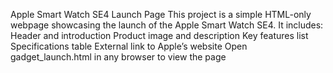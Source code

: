 Apple Smart Watch SE4 Launch Page
This project is a simple HTML-only webpage showcasing the launch of the Apple Smart Watch SE4.
It includes:
Header and introduction
Product image and description
Key features list
Specifications table
External link to Apple’s website
Open gadget_launch.html in any browser to view the page
